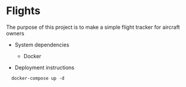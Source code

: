 # Flights

The purpose of this project is to make a simple flight tracker for aircraft owners


* System dependencies
  - Docker

* Deployment instructions
```
  docker-compose up -d
```
